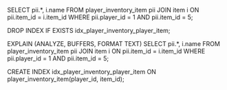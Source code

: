 SELECT pii.*, i.name 
FROM player_inventory_item pii 
JOIN item i ON pii.item_id = i.item_id 
WHERE pii.player_id = 1 AND pii.item_id = 5;

DROP INDEX IF EXISTS idx_player_inventory_player_item;

EXPLAIN (ANALYZE, BUFFERS, FORMAT TEXT) 
SELECT pii.*, i.name 
FROM player_inventory_item pii 
JOIN item i ON pii.item_id = i.item_id 
WHERE pii.player_id = 1 AND pii.item_id = 5;

CREATE INDEX idx_player_inventory_player_item 
ON player_inventory_item(player_id, item_id);

